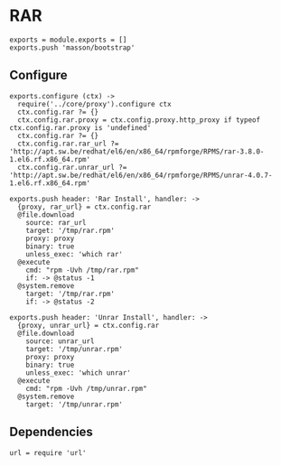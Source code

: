 
# RAR

    exports = module.exports = []
    exports.push 'masson/bootstrap'

## Configure

    exports.configure (ctx) ->
      require('../core/proxy').configure ctx
      ctx.config.rar ?= {}
      ctx.config.rar.proxy = ctx.config.proxy.http_proxy if typeof ctx.config.rar.proxy is 'undefined'
      ctx.config.rar ?= {}
      ctx.config.rar.rar_url ?= 'http://apt.sw.be/redhat/el6/en/x86_64/rpmforge/RPMS/rar-3.8.0-1.el6.rf.x86_64.rpm'
      ctx.config.rar.unrar_url ?= 'http://apt.sw.be/redhat/el6/en/x86_64/rpmforge/RPMS/unrar-4.0.7-1.el6.rf.x86_64.rpm'

    exports.push header: 'Rar Install', handler: ->
      {proxy, rar_url} = ctx.config.rar
      @file.download
        source: rar_url
        target: '/tmp/rar.rpm'
        proxy: proxy
        binary: true
        unless_exec: 'which rar'
      @execute
        cmd: "rpm -Uvh /tmp/rar.rpm"
        if: -> @status -1
      @system.remove
        target: '/tmp/rar.rpm'
        if: -> @status -2

    exports.push header: 'Unrar Install', handler: ->
      {proxy, unrar_url} = ctx.config.rar
      @file.download
        source: unrar_url
        target: '/tmp/unrar.rpm'
        proxy: proxy
        binary: true
        unless_exec: 'which unrar'
      @execute
        cmd: "rpm -Uvh /tmp/unrar.rpm"
      @system.remove
        target: '/tmp/unrar.rpm'

## Dependencies

    url = require 'url'
